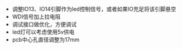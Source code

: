 * 调整IO13、IO14引脚作为led控制信号，或者如果IO充足将该引脚悬空
* WDI信号加上拉电阻
* 调试接口做优化，方便调试
* led灯可以考虑使用5v供电
* pcb中心孔直径调整为17mm